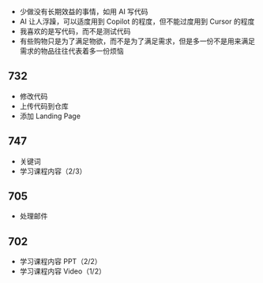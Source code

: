 - 少做没有长期效益的事情，如用 AI 写代码
- AI 让人浮躁，可以适度用到  Copilot 的程度，但不能过度用到 Cursor 的程度
- 我喜欢的是写代码，而不是测试代码
- 有些购物只是为了满足物欲，而不是为了满足需求，但是多一份不是用来满足需求的物品往往代表着多一份烦恼

## 732
- 修改代码
- 上传代码到仓库
- 添加 Landing Page

## 747
- 关键词
- 学习课程内容（2/3）

## 705
- 处理邮件

## 702
- 学习课程内容 PPT（2/2）
- 学习课程内容 Video（1/2）